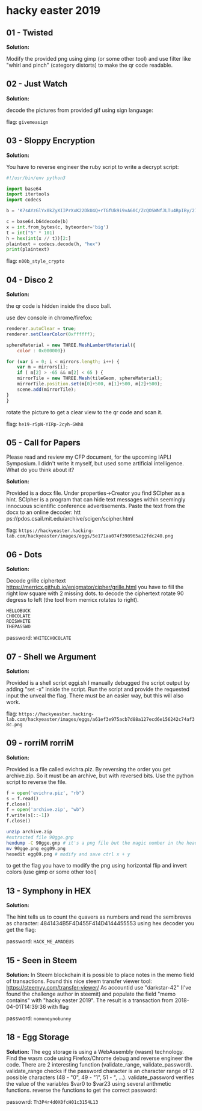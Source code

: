 # hacky easter 2019

## 01 - Twisted

**Solution:**

Modify the provided png using gimp (or some other tool) and use filter like "whirl and pinch" (category distorts) to make the qr code readable.

## 02 - Just Watch

**Solution:**

decode the pictures from provided gif using sign language:

flag: ```givemeasign```


## 03 - Sloppy Encryption

**Solution:**

You have to reverse engineer the ruby script to write a decrypt script:

```python
#!/usr/bin/env python3

import base64
import itertools
import codecs

b = 'K7sAYzGlYx0kZyXIIPrXxK22DkU4Q+rTGfUk9i9vA60C/ZcQOSWNfJLTu4RpIBy/27yK5CBW+UrBhm0='

c = base64.b64decode(b)
x = int.from_bytes(c, byteorder='big')
t = int("5" * 101)
h = hex(int(x // t))[2:]
plaintext = codecs.decode(h, "hex")
print(plaintext)
```

flag: ```n00b_style_crypto```

## 04 - Disco 2

**Solution:**

the qr code is hidden inside the disco ball.

use dev console in chrome/firefox:
```javascript
renderer.autoClear = true;
renderer.setClearColor(0xffffff);

sphereMaterial = new THREE.MeshLambertMaterial({
    color : 0x000000})

for (var i = 0; i < mirrors.length; i++) {
    var m = mirrors[i];
    if ( m[2] > -65 && m[2] < 65 ) {
    mirrorTile = new THREE.Mesh(tileGeom, sphereMaterial);
    mirrorTile.position.set(m[0]+500, m[1]+500, m[2]+500);
    scene.add(mirrorTile);
}
}
```

rotate the picture to get a clear view to the qr code and scan it.

flag: ```he19-r5pN-YIRp-2cyh-GWh8```

## 05 - Call for Papers
Please read and review my CFP document, for the upcoming IAPLI Symposium.
I didn't write it myself, but used some artificial intelligence.
What do you think about it?

**Solution:**

Provided is a docx file. Under properties->Creator you find SCIpher as a hint.
SCIpher is a program that can hide text messages within seemingly innocuous scientific conference advertisements.
Paste the text from the docx to an online decoder:
htt ps://pdos.csail.mit.edu/archive/scigen/scipher.html

flag: ```https://hackyeaster.hacking-lab.com/hackyeaster/images/eggs/5e171aa074f390965a12fdc240.png```

## 06 - Dots

**Solution:**

Decode grille ciphertext
https://merricx.github.io/enigmator/cipher/grille.html
you have to fill the right low square with 2 missing dots.
to decode the ciphertext rotate 90 degress to left (the tool from merricx rotates to right).

```
HELLOBUCK
CHOCOLATE
RDISWHITE
THEPASSWO
```

password: ```WHITECHOCOLATE```

## 07 - Shell we Argument

**Solution:**

Provided is a shell script eggi.sh
I manually debugged the script output by adding "set -x" inside the script. Run the script and provide the requested input the unveal the flag. There must be an easier way, but this will also work.

flag: ```https://hackyeaster.hacking-lab.com/hackyeaster/images/eggs/a61ef3e975acb7d88a127ecd6e156242c74af38c.png```


## 09 - rorriM rorriM

**Solution:**

Provided is a file called evichra.piz. By reversing the order you get archive.zip. So it must be an archive, but with reversed bits.
Use the python script to reverse the file.

```python
f = open('evichra.piz', "rb")
s = f.read()
f.close()
f = open('archive.zip', "wb")
f.write(s[::-1])
f.close()
```

```bash
unzip archive.zip
#extracted file 90gge.gnp
hexdump -C 90gge.gnp # it's a png file but the magic number in the header is not correct. set it to "89 50 4E 47 0D 0A 1A 0A" using hexedit.
mv 90gge.png egg09.png
hexedit egg09.png # modify and save ctrl x + y
```

to get the flag you have to modify the png using horizontal flip and invert colors (use gimp or some other tool)

## 13 - Symphony in HEX

**Solution:**

The hint tells us to count the quavers as numbers and read the semibreves as character:
4841434B5F4D455F414D4144455553
using hex decoder you get the flag:

password: ```HACK_ME_AMADEUS```

## 15 - Seen in Steem

**Solution:**
In Steem blockchain it is possible to place notes in the memo field of transactions.
Found this nice steem transfer viewer tool:
https://steemyy.com/transfer-viewer/
As accountid use "darkstar-42" (I've found the challenge author in steemit) and populate the field "memo contains" with "hacky easter 2019".
The result is a transaction from 2018-04-01T14:39:36 with flag

password: ```nomoneynobunny```


## 18 - Egg Storage

**Solution:**
The egg storage is using a WebAssembly (wasm) technology.
Find the wasm code using Firefox/Chrome debug and reverse engineer the code.
There are 2 interesting function (validate_range, validate_password).
validate_range checks if the password character is an character range of 12 possible characters (48 - "0", 49 - "1", 51 - ", ...).
validate_password verifies the value of the variables $var0 to $var23 using several arithmetic functions. reverse the functions to get the correct password:

passowrd: ```Th3P4r4d0X0fcH01c3154L13```



